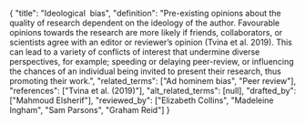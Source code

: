 {
    "title": "Ideological  bias",
    "definition": "Pre-existing opinions about the quality of research dependent on the ideology of the author. Favourable opinions towards the research are more likely if friends, collaborators, or scientists agree with an editor or reviewer’s opinion (Tvina et al. 2019). This can lead to a variety of conflicts of interest that undermine diverse perspectives, for example; speeding or delaying peer-review, or influencing the chances of an individual being invited to present their research, thus promoting their work.",
    "related_terms": ["Ad hominem bias", "Peer review"],
    "references": ["Tvina et al. (2019)"],
    "alt_related_terms": [null],
    "drafted_by": ["Mahmoud Elsherif"],
    "reviewed_by": ["Elizabeth Collins", "Madeleine Ingham", "Sam Parsons", "Graham Reid"]
  }
